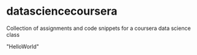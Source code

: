 datasciencecoursera
===================

Collection of assignments and code snippets for a coursera data science class

"HelloWorld"
